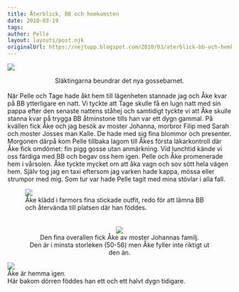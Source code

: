```yaml
---
title: Återblick, BB och hemkomsten
date: 2010-03-19
tags: 	
author: Pelle
layout: layouts/post.njk
originalUrl: https://nejtupp.blogspot.com/2010/03/aterblick-bb-och-hemkomsten.html
---
```


<img src="../../../../img/S%C3%B6dra+BB-_MG_0274.jpg"><div style="text-align: center;">
	<figcaption>Släktingarna beundrar det nya gossebarnet.</span> </span></div><br>När Pelle och Tage hade åkt hem till lägenheten stannade jag och Åke  kvar på BB ytterligare en natt. Vi tyckte att Tage skulle få en lugn natt med sin pappa efter den senaste nattens ståhej och samtidigt tyckte vi att Åke skulle stanna kvar på trygga BB åtminstone tills han var ett dygn gammal. På kvällen fick Åke och jag besök av  moster Johanna, morbror Filip med Sarah och moster Josses man Kalle. De  hade med sig fina blommor och presenter. Morgonen därpå kom Pelle tillbaka lagom till Åkes första läkarkontroll där Åke fick omdömet: fin pigg gosse utan anmärkning. Vid lunchtid kände vi oss färdiga med BB och begav oss hem igen. Pelle och Åke promenerade hem i vårsolen. Åke tyckte mycket om att åka vagn och sov sött hela vägen hem. Själv tog jag en taxi eftersom jag varken hade kappa, mössa eller strumpor med mig. Som tur var hade Pelle tagit med mina stövlar i alla fall.<br>

<figure>
	<img src="../../../../img/Andra+dygnet-_MG_0324.jpg">
	<figcaption>Åke klädd i farmors fina stickade outfit, redo för att lämna BB<br>och återvända till platsen där han föddes.<br><br></span></span></div><br><div style="text-align: center;"><img src="../../../../img/Andra+dygnet-_MG_0340.jpg">
	<figcaption>Den fina overallen fick Åke av moster Johannas familj.<br>Den är i minsta storleken (50-56) men Åke fyller inte riktigt ut den än. </figcaption>
</figure><img src="../../../../img/Andra+dygnet-_MG_0357.jpg">
	<figcaption>Åke är hemma igen.<br>Här bakom dörren föddes han ett och ett halvt dygn tidigare.</span> </span></div>
